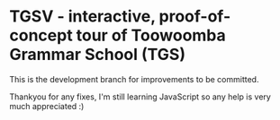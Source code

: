 # TGSV - interactive, proof-of-concept tour of Toowoomba Grammar School (TGS)

This is the development branch for improvements to be committed.

Thankyou for any fixes, I'm still learning JavaScript so any help is very much appreciated :)
